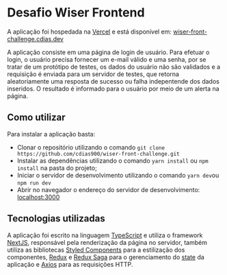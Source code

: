 # Desafio Wiser Frontend

A aplicação foi hospedada na [Vercel](https://vercel.com/) e está disponível em: [wiser-front-challenge.cdias.dev](https://wiser-front-challenge.cdias.dev/)

A aplicação consiste em uma página de login de usuário. Para efetuar o login, o usuário precisa fornecer um e-mail válido e uma senha, por se tratar de um protótipo de testes, os dados do usuário não são validados e a requisição é enviada para um servidor de testes, que retorna aleatoriamente uma resposta de sucesso ou falha indepentende dos dados inseridos. O resultado é informado para o usuário por meio de um alerta na página.

## Como utilizar

Para instalar a aplicação basta:
- Clonar o repositório utilizando o comando ```git clone https://github.com/cdias900/wiser-front-challenge.git```
- Instalar as dependências utilizando o comando ```yarn install``` ou ```npm install``` na pasta do projeto;
- Iniciar o servidor de desenvolvimento utilizando o comando ```yarn dev```ou ```npm run dev```
- Abrir no navegador o endereço do servidor de desenvolvimento: [localhost:3000](http://localhost:3000)

## Tecnologias utilizadas

A aplicação foi escrito na linguagem [TypeScript](https://www.typescriptlang.org/) e utiliza o framework [NextJS](https://nextjs.org/), responsável pela renderização da página no servidor, também utiliza as bibliotecas [Styled Components](https://styled-components.com/) para a estilização dos componentes, [Redux](https://redux.js.org/) e [Redux Saga](https://redux-saga.js.org/) para o gerenciamento do [state](https://pt-br.reactjs.org/docs/state-and-lifecycle.html) da aplicação e [Axios](https://www.npmjs.com/package/axios) para as requisições HTTP.



